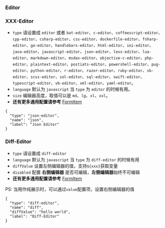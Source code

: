 ### Editor

### XXX-Editor

- `type` 请设置成 `editor` 或者 `bat-editor`、`c-editor`、`coffeescript-editor`、`cpp-editor`、`csharp-editor`、`css-editor`、`dockerfile-editor`、`fsharp-editor`、`go-editor`、`handlebars-editor`、`html-editor`、`ini-editor`、`java-editor`、`javascript-editor`、`json-editor`、`less-editor`、`lua-editor`、`markdown-editor`、`msdax-editor`、`objective-c-editor`、`php-editor`、`plaintext-editor`、`postiats-editor`、`powershell-editor`、`pug-editor`、`python-editor`、`r-editor`、`razor-editor`、`ruby-editor`、`sb-editor`、`scss-editor`、`sol-editor`、`sql-editor`、`swift-editor`、`typescript-editor`、`vb-editor`、`xml-editor`、`yaml-editor`。
- `language` 默认为 `javascript` 当 `type` 为 `editor` 的时候有用。
- `size` 编辑器高度，取值可以是 `md`、`lg`、`xl`、`xxl`。
- **还有更多通用配置请参考** [FormItem](./FormItem.md)

```schema:height="350" scope="form-item"
{
  "type": "json-editor",
  "name": "json",
  "label": "Json Editor"
}
```

### Diff-Editor

- `type` 请设置成 `diff-editor`
- `language` 默认为 `javascript` 当 `type` 为 `diff-editor` 的时候有用
- `diffValue` 设置左侧编辑器的值，支持`${xxx}`获取变量
- `disabled` 配置 **右侧编辑器** 是否可编辑，**左侧编辑器**始终不可编辑
- **还有更多通用配置请参考** [FormItem](./FormItem.md)

PS: 当用作纯展示时，可以通过`value`配置项，设置右侧编辑器的值

```schema:height="350" scope="form-item"
{
  "type": "diff-editor",
  "name": "diff",
  "diffValue": "hello world",
  "label": "Diff-Editor"
}
```
